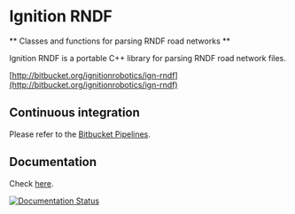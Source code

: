 # Ignition RNDF

** Classes and functions for parsing RNDF road networks **

Ignition RNDF is a portable C++ library for parsing RNDF road network files.

  [http://bitbucket.org/ignitionrobotics/ign-rndf](http://bitbucket.org/ignitionrobotics/ign-rndf)

## Continuous integration

Please refer to the [Bitbucket Pipelines](https://bitbucket.org/ignitionrobotics/ign-rndf/addon/pipelines/home#!/).


## Documentation

Check [here](http://ignition-rndf.readthedocs.io/en/default/).

[![Documentation Status](https://readthedocs.org/projects/ignition-rndf/badge/?version=default)](https://readthedocs.org/projects/ignition-rndf/?badge=default)
